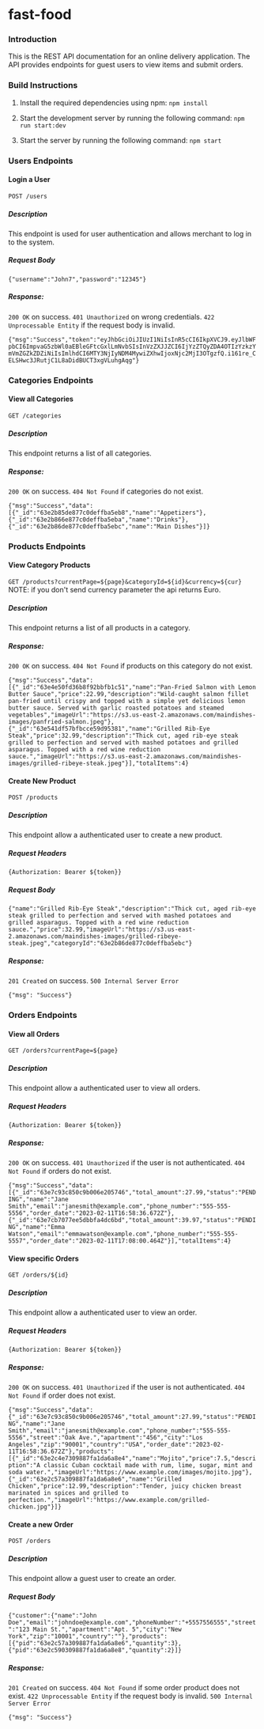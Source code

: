 # fast-food
### Introduction

This is the REST API documentation for an online delivery application. The API provides endpoints for guest users to view items and submit orders.

### Build Instructions
1. Install the required dependencies using npm:
`npm install`

2. Start the development server by running the following command:
`npm run start:dev`

3. Start the server by running the following command:
`npm start`

### Users Endpoints

#### Login a User
`POST /users`

##### Description 
This endpoint is used for user authentication and allows merchant to log in to the system.

##### Request Body
```{"username":"John7","password":"12345"}```

##### Response:
`200 OK` on success.
`401 Unauthorized` on wrong credentials.
`422 Unprocessable Entity` if the request body is invalid.

```{"msg":"Success","token":"eyJhbGciOiJIUzI1NiIsInR5cCI6IkpXVCJ9.eyJlbWFpbCI6ImpvaG5zbWl0aEBleGFtcGxlLmNvbSIsInVzZXJJZCI6IjYzZTQyZDA4OTIzYzkzYmVmZGZkZDZiNiIsImlhdCI6MTY3NjIyNDM4MywiZXhwIjoxNjc2MjI3OTgzfQ.i161re_CELSHwc3JRutjC1L8aDidBUCT3xgVLuhgAqg"}```

### Categories Endpoints

#### View all Categories
`GET /categories` 

##### Description 
This endpoint returns a list of all categories.

##### Response:
`200 OK` on success.
`404 Not Found` if categories do not exist.

```{"msg":"Success","data":[{"_id":"63e2b85de877c0deffba5eb8","name":"Appetizers"},{"_id":"63e2b866e877c0deffba5eba","name":"Drinks"},{"_id":"63e2b86de877c0deffba5ebc","name":"Main Dishes"}]}```

### Products Endpoints

#### View Category Products
`GET /products?currentPage=${page}&categoryId=${id}&currency=${cur}`
NOTE: if you don't send currency parameter the api returns Euro.

##### Description 
This endpoint returns a list of all products in a category.

##### Response:
`200 OK` on success.
`404 Not Found` if products on this category do not exist.

```{"msg":"Success","data":[{"_id":"63e4e50fd36b8f92bbfb1c51","name":"Pan-Fried Salmon with Lemon Butter Sauce","price":22.99,"description":"Wild-caught salmon fillet pan-fried until crispy and topped with a simple yet delicious lemon butter sauce. Served with garlic roasted potatoes and steamed vegetables","imageUrl":"https://s3.us-east-2.amazonaws.com/maindishes-images/panfried-salmon.jpeg"},{"_id":"63e541df57bfbcce59d95381","name":"Grilled Rib-Eye Steak","price":32.99,"description":"Thick cut, aged rib-eye steak grilled to perfection and served with mashed potatoes and grilled asparagus. Topped with a red wine reduction sauce.","imageUrl":"https://s3.us-east-2.amazonaws.com/maindishes-images/grilled-ribeye-steak.jpeg"}],"totalItems":4}```

#### Create New Product
`POST /products`

##### Description 
This endpoint allow a authenticated user to create a new product.

##### Request Headers
```{Authorization: Bearer ${token}}```

##### Request Body
```{"name":"Grilled Rib-Eye Steak","description":"Thick cut, aged rib-eye steak grilled to perfection and served with mashed potatoes and grilled asparagus. Topped with a red wine reduction sauce.","price":32.99,"imageUrl":"https://s3.us-east-2.amazonaws.com/maindishes-images/grilled-ribeye-steak.jpeg","categoryId":"63e2b86de877c0deffba5ebc"}```

##### Response:
`201 Created` on success.
`500 Internal Server Error`

```{"msg": "Success"}```

### Orders Endpoints

#### View all Orders
`GET /orders?currentPage=${page}`

##### Description 
This endpoint allow a authenticated user to view all orders.

##### Request Headers
```{Authorization: Bearer ${token}}```

##### Response:
`200 OK` on success.
`401 Unauthorized` if the user is not authenticated.
`404 Not Found` if orders do not exist.

```{"msg":"Success","data":[{"_id":"63e7c93c850c9b006e205746","total_amount":27.99,"status":"PENDING","name":"Jane Smith","email":"janesmith@example.com","phone_number":"555-555-5556","order_date":"2023-02-11T16:58:36.672Z"},{"_id":"63e7cb7077ee5dbbfa4dc6bd","total_amount":39.97,"status":"PENDING","name":"Emma Watson","email":"emmawatson@example.com","phone_number":"555-555-5557","order_date":"2023-02-11T17:08:00.464Z"}],"totalItems":4}```

#### View specific Orders
`GET /orders/${id}`

##### Description 
This endpoint allow a authenticated user to view an order.

##### Request Headers
```{Authorization: Bearer ${token}}```

##### Response:
`200 OK` on success.
`401 Unauthorized` if the user is not authenticated.
`404 Not Found` if order does not exist.

```{"msg":"Success","data":{"_id":"63e7c93c850c9b006e205746","total_amount":27.99,"status":"PENDING","name":"Jane Smith","email":"janesmith@example.com","phone_number":"555-555-5556","street":"Oak Ave.","apartment":"456","city":"Los Angeles","zip":"90001","country":"USA","order_date":"2023-02-11T16:58:36.672Z"},"products":[{"_id":"63e2c4e7309887fa1da6a8e4","name":"Mojito","price":7.5,"description":"A classic Cuban cocktail made with rum, lime, sugar, mint and soda water.","imageUrl":"https://www.example.com/images/mojito.jpg"},{"_id":"63e2c57a309887fa1da6a8e6","name":"Grilled Chicken","price":12.99,"description":"Tender, juicy chicken breast marinated in spices and grilled to perfection.","imageUrl":"https://www.example.com/grilled-chicken.jpg"}]}```

#### Create a new Order
`POST /orders`

##### Description 
This endpoint allow a guest user to create an order.

##### Request Body
```{"customer":{"name":"John Doe","email":"johndoe@example.com","phoneNumber":"+5557556555","street":"123 Main St.","apartment":"Apt. 5","city":"New York","zip":"10001","country":""},"products":[{"pid":"63e2c57a309887fa1da6a8e6","quantity":3},{"pid":"63e2c590309887fa1da6a8e8","quantity":2}]}```

##### Response:
`201 Created` on success.
`404 Not Found` if some order product does not exist.
`422 Unprocessable Entity` if the request body is invalid.
`500 Internal Server Error`

```{"msg": "Success"}```